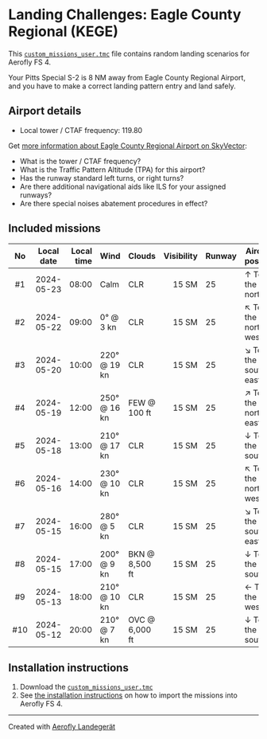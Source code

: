 # Landing Challenges: Eagle County Regional (KEGE)

This [`custom_missions_user.tmc`](./custom_missions_user.tmc) file contains random landing scenarios for Aerofly FS 4.

Your Pitts Special S-2 is 8 NM away from Eagle County Regional Airport, and you have to make a correct landing pattern entry and land safely.

## Airport details

- Local tower / CTAF frequency: 119.80

Get [more information about Eagle County Regional Airport on SkyVector](https://skyvector.com/airport/KEGE):

- What is the tower / CTAF frequency?
- What is the Traffic Pattern Altitude (TPA) for this airport?
- Has the runway standard left turns, or right turns?
- Are there additional navigational aids like ILS for your assigned runways?
- Are there special noises abatement procedures in effect?

## Included missions

| No  | Local date | Local time | Wind         | Clouds         | Visibility | Runway | Aircraft position    |
| :-: | ---------- | ---------: | ------------ | -------------- | ---------: | ------ | -------------------- |
| #1  | 2024-05-23 |      08:00 | Calm         | CLR            |      15 SM | 25     | ↑ To the north       |
| #2  | 2024-05-22 |      09:00 | 0° @ 3 kn    | CLR            |      15 SM | 25     | ↖ To the north-west |
| #3  | 2024-05-20 |      10:00 | 220° @ 19 kn | CLR            |      15 SM | 25     | ↘ To the south-east |
| #4  | 2024-05-19 |      12:00 | 250° @ 16 kn | FEW @ 100 ft   |      15 SM | 25     | ↗ To the north-east |
| #5  | 2024-05-18 |      13:00 | 210° @ 17 kn | CLR            |      15 SM | 25     | ↓ To the south       |
| #6  | 2024-05-16 |      14:00 | 230° @ 10 kn | CLR            |      15 SM | 25     | ↖ To the north-west |
| #7  | 2024-05-15 |      16:00 | 280° @ 5 kn  | CLR            |      15 SM | 25     | ↘ To the south-east |
| #8  | 2024-05-15 |      17:00 | 200° @ 9 kn  | BKN @ 8,500 ft |      15 SM | 25     | ↓ To the south       |
| #9  | 2024-05-13 |      18:00 | 210° @ 10 kn | CLR            |      15 SM | 25     | ← To the west        |
| #10 | 2024-05-12 |      20:00 | 210° @ 7 kn  | OVC @ 6,000 ft |      15 SM | 25     | ↓ To the south       |

## Installation instructions

1. Download the [`custom_missions_user.tmc`](./custom_missions_user.tmc)
2. See [the installation instructions](https://fboes.github.io/aerofly-missions/docs/generic-installation.html) on how to import the missions into Aerofly FS 4.

---

Created with [Aerofly Landegerät](https://github.com/fboes/aerofly-patterns)
